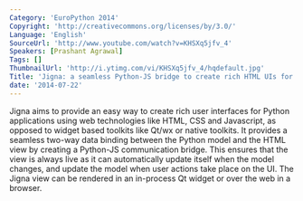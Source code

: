 ```yaml
---
Category: 'EuroPython 2014'
Copyright: 'http://creativecommons.org/licenses/by/3.0/'
Language: 'English'
SourceUrl: 'http://www.youtube.com/watch?v=KHSXq5jfv_4'
Speakers: [Prashant Agrawal]
Tags: []
ThumbnailUrl: 'http://i.ytimg.com/vi/KHSXq5jfv_4/hqdefault.jpg'
Title: 'Jigna: a seamless Python-JS bridge to create rich HTML UIs for Python apps'
date: '2014-07-22'
---
```

Jigna aims to provide an easy way to create rich user interfaces for Python applications using web technologies like HTML, CSS and Javascript, as opposed to widget based toolkits like Qt/wx or native toolkits. It provides a seamless two-way data binding between the Python model and the HTML view by creating a Python-JS communication bridge. This ensures that the view is always live as it can automatically update itself when the model changes, and update the model when user actions take place on the UI. The Jigna view can be rendered in an in-process Qt widget or over the web in a browser.
